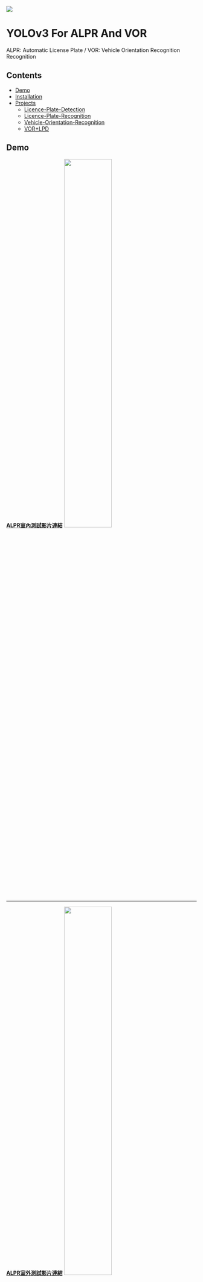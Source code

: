 [![](https://i.imgur.com/V9L34qE.png)](http://ncrl.nctu.edu.tw)
# YOLOv3 For ALPR And VOR
ALPR: Automatic License Plate  / VOR: Vehicle Orientation Recognition Recognition
## Contents
+ [Demo](#Demo)
+ [Installation](#Installation)
+ [Projects](#Projects)
  + [Licence-Plate-Detection](#Licence-Plate-Detection)
  + [Licence-Plate-Recognition](#Licence-Plate-Recognition)
  + [Vehicle-Orientation-Recognition](#Vehicle-Orientation-Recognition)
  + [VOR+LPD](#VOR+LPD)
## Demo

**[ALPR室內測試影片連結](https://www.youtube.com/watch?v=fkOfiv5M6co)**
<img src="https://i.imgur.com/7vC1mX4.png" width=50% height="50%" />

---
**[ALPR室外測試影片連結](https://youtu.be/6XFVttX3pAU?t=10)**
<img src="https://i.imgur.com/RcfgStm.png" width=50% height="50%" />

---
**[模型車姿態辨識影片連結](https://www.youtube.com/watch?v=cGhPUM9HWag&t=10s)**
<img src="https://i.imgur.com/JHLEKpp.png" width=50% height="50%" />

---
**[驗證姿態辨識影片連結](https://www.youtube.com/watch?v=RME7ldMSddQ&t=3)**
<img src="https://i.imgur.com/OJuFdih.png" width=50% height="50%" />

---
**[ALPR+IBVS+VOR](https://youtu.be/uX_UBp0ZFNk)**
<img src="https://i.imgur.com/baNtXRU.png" width=50% height="50%" />

---
## Installation
+ [Install ROS](http://wiki.ros.org/ROS/Installation)(Not necessary for train/valid)
+ Install ROS camera package(Not necessary for train/valid)
```sh
(sudo) apt-get install ros-$version-usb-cam
(sudo) apt-get install ros-$version-cv-bridge
```
+ Download Source Code
```sh
git clone https://github.com/n8886919/YOLO
```
+ Install Dependencies

如果不是使用CUDA10,請將requirements.txt 中mxnet-cu100改成對應版本
(ex: CUDA9.2->mxnet-cu92)
```sh
# use Conda(optional)
conda create --name yolo_test python=2.7 pip
conda activate yolo_test
# then
cd <$git clone path>
pip install -r requirements.txt 
```
+ [Install pycuda](https://wiki.tiker.net/PyCuda/Installation/Linux/Ubuntu)(或是把用到他的地方都註解掉)
+ [Install tensorrt](https://docs.nvidia.com/deeplearning/sdk/tensorrt-install-guide/index.html#installing-tar)(或是把用到他的地方都註解掉)

+ [Download Test  Video](https://drive.google.com/file/d/1dYkultUic8WBqNL02yzqRZjyujPuWGA1/view?usp=sharing)
## Projects
### [Licence-Plate-Detection](https://github.com/n8886919/YOLO/tree/master/licence_plate)
預測車牌在空間中的位置與姿態,並將車牌以此姿態投影至相機平面,找出邊界框,最後將邊界框變形回長方形,以利後續辨識文字。由於需要知道車牌姿態來訓練,因此訓練資料完全以合成方式產生。
可匯出網路成ONNX格式,以TensorRT進行推斷,在[Jetson Xavier](https://www.nvidia.com/zh-tw/autonomous-machines/jetson-agx-xavier)約可達50FPS
### [Licence-Plate-Recognition](https://github.com/n8886919/YOLO/tree/master/OCR)
用於辨識車牌偵測後變形回長方形車牌的文字。
### [Vehicle-Orientation-Recognition](https://github.com/n8886919/YOLO/tree/master/car)
以[Blender合成](https://github.com/n8886919/RenderForCar)車輛訓練圖片,用於預測車輛方位角、俯角與邊界框。
### [VOR+LPD](https://github.com/n8886919/YOLO/tree/master/car_and_LP)
<!--
## Troubleshooting
if:
:::danger
[ERROR] [1552911199.414362]: bad callback: <bound method LicencePlateDetectioin._image_callback of <__main__.LicencePlateDetectioin instance at 0x7fd1aa0e1200>>
Traceback (most recent call last):
  File "/opt/ros/melodic/lib/python2.7/dist-packages/rospy/topics.py", line 750, in _invoke_callback
    cb(msg)
  File "LP_detection.py", line 460, in _image_callback
    self.img = self.bridge.imgmsg_to_cv2(img, "bgr8")
  File "/opt/ros/melodic/lib/python2.7/dist-packages/cv_bridge/core.py", line 163, in imgmsg_to_cv2
    dtype, n_channels = self.encoding_to_dtype_with_channels(img_msg.encoding)
  File "/opt/ros/melodic/lib/python2.7/dist-packages/cv_bridge/core.py", line 99, in encoding_to_dtype_with_channels
    return self.cvtype2_to_dtype_with_channels(self.encoding_to_cvtype2(encoding))
  File "/opt/ros/melodic/lib/python2.7/dist-packages/cv_bridge/core.py", line 91, in encoding_to_cvtype2
    from cv_bridge.boost.cv_bridge_boost import getCvType
ImportError: /usr/lib/x86_64-linux-gnu/libblas.so.3: undefined symbol: sgemm_thread_nn
:::
try:
```sh
sudo apt-get remove libopenblas-base
```
-->

